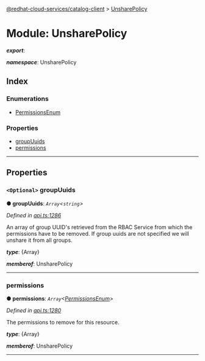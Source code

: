 [@redhat-cloud-services/catalog-client](../README.md) > [UnsharePolicy](../modules/unsharepolicy.md)

# Module: UnsharePolicy

*__export__*: 

*__namespace__*: UnsharePolicy

## Index

### Enumerations

* [PermissionsEnum](../enums/unsharepolicy.permissionsenum.md)

### Properties

* [groupUuids](unsharepolicy.md#groupuuids)
* [permissions](unsharepolicy.md#permissions)

---

## Properties

<a id="groupuuids"></a>

### `<Optional>` groupUuids

**● groupUuids**: *`Array`<`string`>*

*Defined in [api.ts:1286](https://github.com/RedHatInsights/javascript-clients/blob/master/packages/catalog/api.ts#L1286)*

An array of group UUID's retrieved from the RBAC Service from which the permissions have to be removed. If group uuids are not specified we will unshare it from all groups.

*__type__*: {Array}

*__memberof__*: UnsharePolicy

___
<a id="permissions"></a>

###  permissions

**● permissions**: *`Array`<[PermissionsEnum](../enums/unsharepolicy.permissionsenum.md)>*

*Defined in [api.ts:1280](https://github.com/RedHatInsights/javascript-clients/blob/master/packages/catalog/api.ts#L1280)*

The permissions to remove for this resource.

*__type__*: {Array}

*__memberof__*: UnsharePolicy

___

